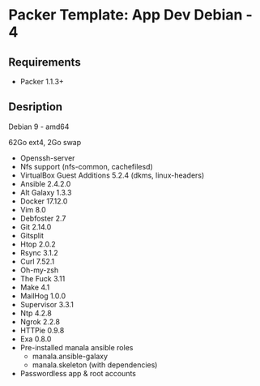# Packer Template: App Dev Debian - 4

## Requirements

* Packer 1.1.3+

## Desription

Debian 9 - amd64

62Go ext4, 2Go swap

* Openssh-server
* Nfs support (nfs-common, cachefilesd)
* VirtualBox Guest Additions 5.2.4 (dkms, linux-headers)
* Ansible 2.4.2.0
* Alt Galaxy 1.3.3
* Docker 17.12.0
* Vim 8.0
* Debfoster 2.7
* Git 2.14.0
* Gitsplit
* Htop 2.0.2
* Rsync 3.1.2
* Curl 7.52.1
* Oh-my-zsh
* The Fuck 3.11
* Make 4.1
* MailHog 1.0.0
* Supervisor 3.3.1
* Ntp 4.2.8
* Ngrok 2.2.8
* HTTPie 0.9.8
* Exa 0.8.0
* Pre-installed manala ansible roles
  * manala.ansible-galaxy
  * manala.skeleton (with dependencies)
* Passwordless app & root accounts
